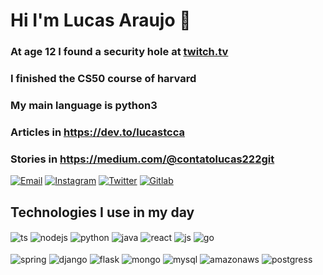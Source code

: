 
# Hi I'm Lucas Araujo 🚀

### At age 12 I found a security hole at [twitch.tv](https://www.twitch.tv/)
### I finished the CS50 course of harvard
### My main language is python3

### Articles in https://dev.to/lucastcca 
### Stories in https://medium.com/@contatolucas222git

[![Email](https://img.shields.io/badge/Gmail-D14836?style=for-the-badge&logo=gmail&logoColor=white)](mailto:contatolucas222git@gmail.com)
[![Instagram](https://img.shields.io/badge/Instagram-E4405F?style=for-the-badge&logo=instagram&logoColor=white)](https://www.instagram.com/lucasaaaaaaaaaaaaaa/)
[![Twitter](https://img.shields.io/badge/Twitter-1DA1F2?style=for-the-badge&logo=twitter&logoColor=white)](https://twitter.com/LucasTcca)
[![Gitlab](https://img.shields.io/badge/GitLab-330F63?style=for-the-badge&logo=gitlab&logoColor=white)](https://gitlab.com/lucasaraujotda13)

<!-- <img src="https://fiverr-res.cloudinary.com/images/q_auto,f_auto/gigs/131097341/original/e8ca1c5e1cc23817f95e254a03c8d9afdfd37f9c/review-your-python-code.png"/> -->

<!-- <div align="left"> -->
<!--    <img height="180em" src="https://github-readme-stats.vercel.app/api/top-langs/?username=LucasCorpT5&layout=compact&langs_count=7&theme=blue-green"/> -->
<!--   <a href="https://github.com/LucasCorpT5"> -->
<!-- </div> -->

## Technologies I use in my day

<div style="display: inline_block">
  <img align="center" alt="ts" src="https://img.shields.io/badge/TypeScript-007ACC?style=for-the-badge&logo=typescript&logoColor=white" />
  <img align="center" alt="nodejs" src="https://img.shields.io/badge/Node.js-43853D?style=for-the-badge&logo=node.js&logoColor=white" />
  <img align="center" alt="python" src="https://img.shields.io/badge/Python-14354C?style=for-the-badge&logo=python&logoColor=white" />
  <img align="center" alt="java" src="https://img.shields.io/badge/Java-ED8B00?style=for-the-badge&logo=java&logoColor=white" />
  <img align="center" alt="react" src="https://img.shields.io/badge/React-20232A?style=for-the-badge&logo=react&logoColor=61DAFB" />
  <img align="center" alt="js" src="https://img.shields.io/badge/JavaScript-323330?style=for-the-badge&logo=javascript&logoColor=F7DF1E" />
  <img align="center" alt="go" src="https://img.shields.io/badge/Go-00ADD8?style=for-the-badge&logo=go&logoColor=white" />
</div><br/>

<div style="display: inline_block">
  <img align="center" alt="spring" src="https://img.shields.io/badge/Spring-6DB33F?style=for-the-badge&logo=spring&logoColor=white" />
  <img align="center" alt="django" src="https://img.shields.io/badge/Django-092E20?style=for-the-badge&logo=django&logoColor=white" />
  <img align="center" alt="flask" src="https://img.shields.io/badge/Flask-000000?style=for-the-badge&logo=flask&logoColor=white" />
  <img align="center" alt="mongo" src="https://img.shields.io/badge/MongoDB-4EA94B?style=for-the-badge&logo=mongodb&logoColor=white" />
  <img align="center" alt="mysql" src="https://img.shields.io/badge/MySQL-00000F?style=for-the-badge&logo=mysql&logoColor=white" />
  <img align="center" alt="amazonaws" src="https://img.shields.io/badge/Netlify-00C7B7?style=for-the-badge&logo=netlify&logoColor=white" />
  <img align="center" alt="postgress" src="https://img.shields.io/badge/PostgreSQL-316192?style=for-the-badge&logo=postgresql&logoColor=white" />
</div><br/>
